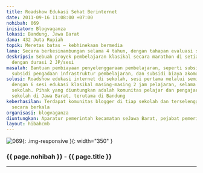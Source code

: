 ```yaml
---
title: Roadshow Edukasi Sehat Berinternet
date: 2011-09-16 11:08:00 +07:00
nohibah: 069
inisiator: Blogvaganza
lokasi: Bandung, Jawa Barat
dana: 432 Juta Rupiah
topik: Meretas batas – kebhinekaan bermedia
lama: Secara berkesinambungan selama 4 tahun, dengan tahapan evaluasi setiap bulannya
deskripsi: Sebuah proyek pembelajaran klasikal secara marathon di setiap komunitas
  dengan durasi 2 JP/sesi
masalah: Bantuan pembiayaan penyelenggaraan pembelajaran, seperti subsidi honor instruktur,
  subsidi pengadaan infrastruktur pembelajaran, dan subsidi biaya akomodasi team
solusi: Roadshow edukasi internet di sekolah, sesi pertama melalui seminar, dilanjutkan
  dengan 6 sesi edukasi klasikal masing-masing 2 jam pelajaran, selama 2 hari di satu
  sekolah. Pihak yang diuntungkan adalah komunitas pelajar dan pengajar di setiap
  sekolah di Jawa Barat, terutama di Bandung
keberhasilan: Terdapat komunitas blogger di tiap sekolah dan terselenggara kompetisi
  secara berkala
organisasi: blogvaganza
diuntungkan: Aparatur pemerintah kecamatan seJawa Barat, pejabat pemerintah pedesaan seJawa Barat, Siswa/I SMK seJawa Barat, Ibu rumah tangga, komunitas profesi
layout: hibahcmb
---
```


![069](/static/img/hibahcmb/069.png){: .img-responsive }{: width="350" }

### {{ page.nohibah }} - {{ page.title }}

---
